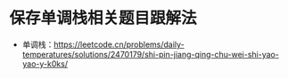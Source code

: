 # 保存单调栈相关题目跟解法

- 单调栈：https://leetcode.cn/problems/daily-temperatures/solutions/2470179/shi-pin-jiang-qing-chu-wei-shi-yao-yao-y-k0ks/